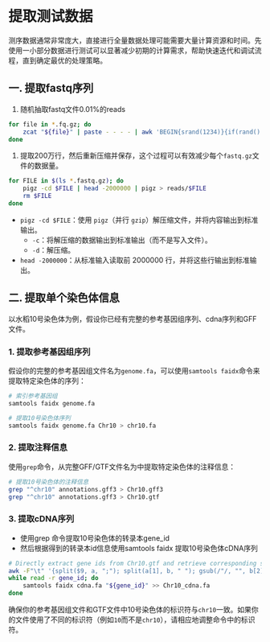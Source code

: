 # 提取测试数据

测序数据通常非常庞大，直接进行全量数据处理可能需要大量计算资源和时间。先使用一小部分数据进行测试可以显著减少初期的计算需求，帮助快速迭代和调试流程，直到确定最优的处理策略。

## 一. 提取fastq序列

1. 随机抽取fastq文件0.01%的reads

```bash
for file in *.fq.gz; do
    zcat "${file}" | paste - - - - | awk 'BEGIN{srand(1234)}{if(rand() < 0.01) print $0}' | tr '\t' '\n' | gzip > "${file%.fq}_sampled.fq.gz"
done
```

1. 提取200万行，然后重新压缩并保存，这个过程可以有效减少每个`fastq.gz`文件的数据量。

```bash
for FILE in $(ls *.fastq.gz); do
    pigz -cd $FILE | head -2000000 | pigz > reads/$FILE
    rm $FILE
done
```

   - `pigz -cd $FILE`：使用 `pigz`（并行 `gzip`）解压缩文件，并将内容输出到标准输出。
      - `-c`：将解压缩的数据输出到标准输出（而不是写入文件）。
      - `-d`：解压缩。
   - `head -2000000`：从标准输入读取前 2000000 行，并将这些行输出到标准输出。

## 二. 提取单个染色体信息

以水稻10号染色体为例，假设你已经有完整的参考基因组序列、cdna序列和GFF文件。

### 1. 提取参考基因组序列

假设你的完整的参考基因组文件名为`genome.fa`，可以使用`samtools faidx`命令来提取特定染色体的序列：

```bash
# 索引参考基因组
samtools faidx genome.fa

# 提取10号染色体序列
samtools faidx genome.fa Chr10 > chr10.fa
```

### 2. 提取注释信息

使用`grep`命令，从完整GFF/GTF文件名为中提取特定染色体的注释信息：

```bash
# 提取10号染色体的注释信息
grep "^chr10" annotations.gff3 > Chr10.gff3
grep "^chr10" annotations.gff3 > Chr10.gtf
```

### 3. 提取cDNA序列

- 使用grep 命令提取10号染色体的转录本gene_id
- 然后根据得到的转录本id信息使用samtools faidx 提取10号染色体cDNA序列

```bash
# Directly extract gene ids from Chr10.gtf and retrieve corresponding sequences
awk -F"\t" '{split($9, a, ";"); split(a[1], b, " "); gsub(/"/, "", b[2]); print b[2]}' Chr10.gtf | sort -u | \
while read -r gene_id; do 
    samtools faidx cdna.fa "${gene_id}" >> Chr10_cdna.fa
done
```

确保你的参考基因组文件和GTF文件中10号染色体的标识符与`chr10`一致。如果你的文件使用了不同的标识符（例如`10`而不是`chr10`），请相应地调整命令中的标识符。
